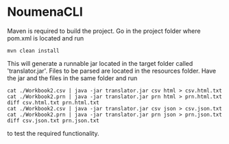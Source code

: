 # NoumenaCLI

Maven is required to build the project. Go in the project folder where pom.xml is located and run
```
mvn clean install
```
This will generate a runnable jar located in the target folder called 'translator.jar'. Files to be parsed are located in the resources folder.
Have the jar and the files in the same folder and run

```
cat ./Workbook2.csv | java -jar translator.jar csv html > csv.html.txt
cat ./Workbook2.prn | java -jar translator.jar prn html > prn.html.txt
diff csv.html.txt prn.html.txt
cat ./Workbook2.csv | java -jar translator.jar csv json > csv.json.txt
cat ./Workbook2.prn | java -jar translator.jar prn json > prn.json.txt
diff csv.json.txt prn.json.txt
```
to test the required functionality.
